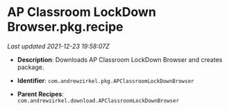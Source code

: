 # AP Classroom LockDown Browser.pkg.recipe

_Last updated 2021-12-23 19:58:07Z_

- **Description**: Downloads AP Classroom LockDown Browser and creates package.

- **Identifier**: `com.andrewzirkel.pkg.APClassroomLockDownBrowser`

- **Parent Recipes**: `com.andrewzirkel.download.APClassroomLockDownBrowser`